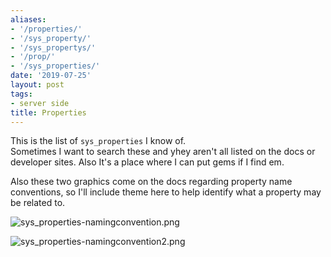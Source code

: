 ```yaml
---
aliases:
- '/properties/'
- '/sys_property/'
- '/sys_propertys/'
- '/prop/'
- '/sys_properties/'
date: '2019-07-25'
layout: post
tags:
- server side
title: Properties
---
```


This is the list of `sys_properties` I know of.\
Sometimes I want to search these and yhey aren't all listed on the docs
or developer sites. Also It's a place where I can put gems if I find em.

Also these two graphics come on the docs regarding property name
conventions, so I'll include theme here to help identify what a property
may be related to.

![sys_properties-namingconvention.png](/uploads/sys_properties-namingconvention.png)

![sys_properties-namingconvention2.png](/uploads/sys_properties-namingconvention2.png)
